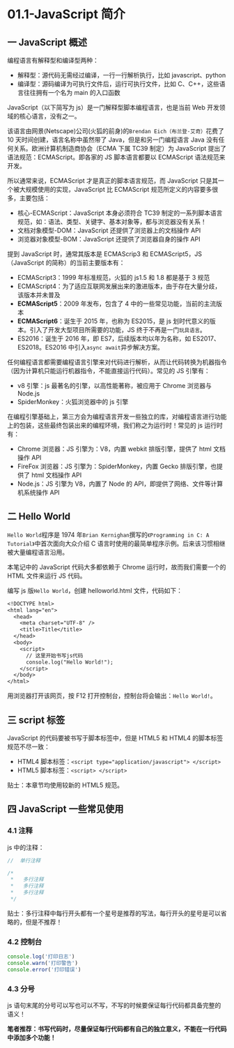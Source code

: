 # 01.1-JavaScript 简介

## 一 JavaScript 概述

编程语言有解释型和编译型两种：

- 解释型：源代码无需经过编译，一行一行解析执行，比如 javascript、python
- 编译型：源码编译为可执行文件后，运行可执行文件，比如 C、C++，这些语言往往拥有一个名为 main 的入口函数

JavaScript（以下简写为 js）是一门解释型脚本编程语言，也是当前 Web 开发领域的核心语言，没有之一。

该语言由网景(Netscape)公司(火狐的前身)的`Brendan Eich（布兰登·艾奇）`花费了 10 天时间创建，语言名称中虽然带了 Java，但是和另一门编程语言 Java 没有任何关系。欧洲计算机制造商协会（ECMA 下属 TC39 制定）为 JavaScript 提出了语法规范：ECMAScript。即各家的 JS 脚本语言都要以 ECMAScript 语法规范来开发。

所以通常来说，ECMAScript 才是真正的脚本语言规范，而 JavaScript 只是其一个被大规模使用的实现，JavaScript 比 ECMAScript 规范所定义的内容要多很多，主要包括：

- 核心-ECMAScript：JavaScript 本身必须符合 TC39 制定的一系列脚本语言规范，如：语法、类型、关键字、基本对象等，都与浏览器没有关系！
- 文档对象模型-DOM：JavaScript 还提供了浏览器上的文档操作 API
- 浏览器对象模型-BOM：JavaScript 还提供了浏览器自身的操作 API

提到 JavaScript 时，通常其版本是 ECMAScrip3 和 ECMAScript5，JS（JavaScript 的简称）的当前主要版本有：

- ECMAScript3：1999 年标准规范，火狐的 js1.5 和 1.8 都是基于 3 规范
- ECMAScript4：为了适应互联网发展出来的激进版本，由于存在大量分歧，该版本并未普及
- **ECMAScript5**：2009 年发布，包含了 4 中的一些常见功能，当前的主流版本
- **ECMAScript6**：诞生于 2015 年，也称为 ES2015，是 js 划时代意义的版本。引入了开发大型项目所需要的功能，JS 终于不再是一门`玩具语言`。
- ES2016：诞生于 2016 年，即 ES7，后续版本均以年为名称，如 ES2017、ES2018。ES2016 中引入`async await`异步解决方案。

任何编程语言都需要编程语言引擎来对代码进行解析，从而让代码转换为机器指令（因为计算机只能运行机器指令，不能直接运行代码）。常见的 JS 引擎有：

- v8 引擎：js 最著名的引擎，以高性能著称，被应用于 Chrome 浏览器与 Node.js
- SpiderMonkey：火狐浏览器中的 js 引擎

在编程引擎基础上，第三方会为编程语言开发一些独立的库，对编程语言进行功能上的包装，这些最终包装出来的编程环境，我们称之为运行时！常见的 js 运行时有：

- Chrome 浏览器：JS 引擎为：V8，内置 webkit 排版引擎，提供了 html 文档操作 API
- FireFox 浏览器：JS 引擎为：SpiderMonkey，内置 Gecko 排版引擎，也提供了 html 文档操作 API
- Node.js：JS 引擎为 V8，内置了 Node 的 API，即提供了网络、文件等计算机系统操作 API

## 二 Hello World

`Hello World`程序是 1974 年`Brian Kernighan`撰写的`《Programming in C: A Tutorial》`中首次面向大众介绍 C 语言时使用的最简单程序示例。后来该习惯相继被大量编程语言沿用。

本笔记中的 JavaScript 代码大多都依赖于 Chrome 运行时，故而我们需要一个的 HTML 文件来运行 JS 代码。

编写 js 版`Hello World`，创建 helloworld.html 文件，代码如下：

```txt
<!DOCTYPE html>
<html lang="en">
  <head>
    <meta charset="UTF-8" />
    <title>Title</title>
  </head>
  <body>
    <script>
      // 这里开始书写js代码
      console.log("Hello World!");
    </script>
  </body>
</html>
```

用浏览器打开该网页，按 F12 打开控制台，控制台将会输出：`Hello World!`。

## 三 script 标签

JavaScript 的代码要被书写于脚本标签中，但是 HTML5 和 HTML4 的脚本标签规范不尽一致：

- HTML4 脚本标签：`<script type="application/javascript"> </script>`
- HTML5 脚本标签：`<script> </script>`

贴士：本章节均使用较新的 HTML5 规范。

## 四 JavaScript 一些常见使用

### 4.1 注释

js 中的注释：

```js
//  单行注释

/*
 *   多行注释
 *   多行注释
 *   多行注释
 */
```

贴士：多行注释中每行开头都有一个星号是推荐的写法，每行开头的星号是可以省略的，但是不推荐！

### 4.2 控制台

```js
console.log('打印日志')
console.warn('打印警告')
console.error('打印错误')
```

### 4.3 分号

js 语句末尾的分号可以写也可以不写，不写的时候要保证每行代码都具备完整的语义！

**笔者推荐：书写代码时，尽量保证每行代码都有自己的独立意义，不能在一行代码中添加多个功能！**
